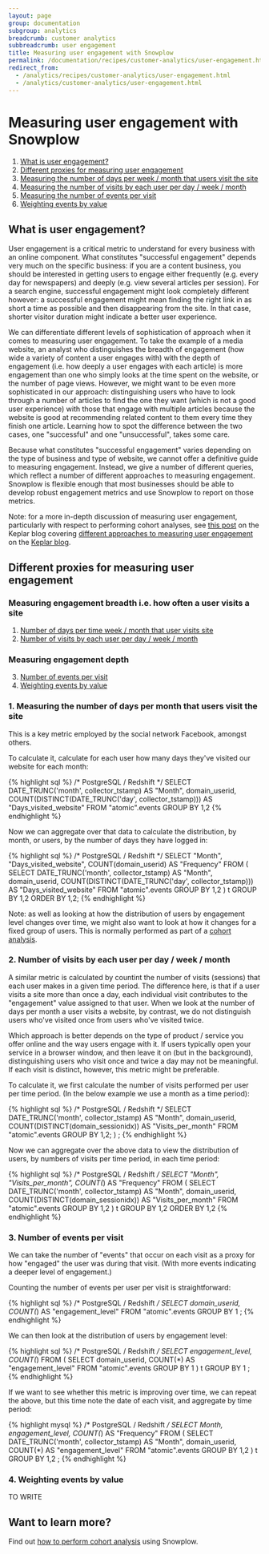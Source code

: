 ```yaml
---
layout: page
group: documentation
subgroup: analytics
breadcrumb: customer analytics
subbreadcrumb: user engagement
title: Measuring user engagement with Snowplow
permalink: /documentation/recipes/customer-analytics/user-engagement.html
redirect_from:
  - /analytics/recipes/customer-analytics/user-engagement.html
  - /analytics/customer-analytics/user-engagement.html
---
```


# Measuring user engagement with Snowplow

1. [What is user engagement?](#what)
2. [Different proxies for measuring user engagement](#proxies)
3. [Measuring the number of days per week / month that users visit the site](#days-per-time-period)
4. [Measuring the number of visits by each user per day / week / month](#visits-per-time-period)
5. [Measuring the number of events per visit](#events-per-visit)
6. [Weighting events by value](#weighted-events-per-visit)

<div class="html">
<a name="what" ><h2>What is user engagement?</h2></a>
</div>

User engagement is a critical metric to understand for every business with an online component. What constitutes "successful engagement" depends very much on the specific business: if you are a content business, you should be interested in getting users to engage either frequently (e.g. every day for newspapers) and deeply (e.g. view several articles per session). For a search engine, successful engagement might look completely different however: a successful engagement might mean finding the right link in as short a time as possible and then disappearing from the site. In that case, shorter visitor duration might indicate a better user experience.

We can differentiate different levels of sophistication of approach when it comes to measuring user engagement. To take the example of a media website, an analyst who distinguishes the breadth of engagement (how wide a variety of content a user engages with) with the depth of engagement (i.e. how deeply a user engages with each article) is more engagement than one who simply looks at the time spent on the website, or the number of page views. However, we might want to be even more sophisticated in our approach: distinguishing users who have to look through a number of articles to find the one they want (which is not a good user experience) with those that engage with multiple articles because the website is good at recommending related content to them every time they finish one article. Learning how to spot the difference between the two cases, one "successful" and one "unsuccessful", takes some care.

Because what constitutes "successful engagement" varies depending on the type of business and type of website, we cannot offer a definitive guide to measuring engagement. Instead, we give a number of different queries, which reflect a number of different approaches to measuring engagement. Snowplow is flexible enough that most businesses should be able to develop robust engagement metrics and use Snowplow to report on those metrics.

Note: for a more in-depth discussion of measuring user engagement, particularly with respect to performing cohort analyses, see [this post][user-engagement-keplar-blog-post] on the Keplar blog covering [different approaches to measuring user engagement][user-engagement-keplar-blog-post] on the [Keplar blog][keplar-blog].

<div class="html">
<a name="proxies"><h2>Different proxies for measuring user engagement</h2></a>
</div>

### Measuring engagement breadth i.e. how often a user visits a site

1. [Number of days per time week / month that user visits site](#days-per-time-period)
2. [Number of visits by each user per day / week / month](#visits-per-time-period)

### Measuring engagement depth

3. [Number of events per visit](#events-per-visit)
4. [Weighting events by value](#weighted-events-per-visit)

<div class="html">
<a name="days-per-time-period"><h3>1. Measuring the number of days per month that users visit the site</h3></a>
</div>

This is a key metric employed by the social network Facebook, amongst others.

To calculate it, calculate for each user how many days they've visited our website for each month:

{% highlight sql %}
/* PostgreSQL / Redshift */
SELECT
DATE_TRUNC('month', collector_tstamp) AS "Month",
domain_userid,
COUNT(DISTINCT(DATE_TRUNC('day', collector_tstamp))) AS "Days_visited_website"
FROM "atomic".events
GROUP BY 1,2
{% endhighlight %}

Now we can aggregate over that data to calculate the distribution, by month, or users, by the number of days they have logged in:

{% highlight sql %}
/* PostgreSQL / Redshift */
SELECT
"Month",
"Days_visited_website",
COUNT(domain_userid) AS "Frequency"
FROM (
	SELECT
	DATE_TRUNC('month', collector_tstamp) AS "Month",
	domain_userid,
	COUNT(DISTINCT(DATE_TRUNC('day', collector_tstamp))) AS "Days_visited_website"
	FROM "atomic".events
	GROUP BY 1,2 ) t
GROUP BY 1,2
ORDER BY 1,2;
{% endhighlight %}

Note: as well as looking at how the distribution of users by engagement level changes over time, we might also want to look at how it changes for a fixed group of users. This is normally performed as part of a [cohort analysis][cohort-analysis].

<div class="html">
<a name="visits-per-time-period"><h3>2. Number of visits by each user per day / week / month</h3></a>
</div>

A similar metric is calculated by countint the number of visits (sessions) that each user makes in a given time period. The difference here, is that if a user visits a site more than once a day, each individual visit contributes to the "engagement" value assigned to that user. When we look at the number of days per month a user visits a website, by contrast, we do not distinguish users who've visited once from users who've visited twice.

Which approach is better depends on the type of product / service you offer online and the way users engage with it. If users typically open your service in a browser window, and then leave it on (but in the background), distinguishing users who visit once and twice a day may not be meaningful. If each visit is distinct, however, this metric might be preferable.

To calculate it, we first calculate the number of visits performed per user per time period. (In the below example we use a month as a time period):

{% highlight sql %}
/* PostgreSQL / Redshift */
SELECT
DATE_TRUNC('month', collector_tstamp) AS "Month",
domain_userid,
COUNT(DISTINCT(domain_sessionidx)) AS "Visits_per_month"
FROM "atomic".events
GROUP BY 1,2;
) ;
{% endhighlight %}

Now we can aggregate over the above data to view the distribution of users, by numbers of visits per time period, in each time period:

{% highlight sql %}
/* PostgreSQL / Redshift */
SELECT
"Month",
"Visits_per_month",
COUNT(*) AS "Frequency"
FROM (
	SELECT
	DATE_TRUNC('month', collector_tstamp) AS "Month",
	domain_userid,
	COUNT(DISTINCT(domain_sessionidx)) AS "Visits_per_month"
	FROM "atomic".events
	GROUP BY 1,2
) t
GROUP BY 1,2
ORDER BY 1,2
{% endhighlight %}

<div class="html">
<a name="events-per-visit"><h3>3. Number of events per visit</h3></a>
</div>

We can take the number of "events" that occur on each visit as a proxy for how "engaged" the user was during that visit. (With more events indicating a deeper level of engagement.)

Counting the number of events per user per visit is straightforward:

{% highlight sql %}
/* PostgreSQL / Redshift */
SELECT
domain_userid,
COUNT(*) AS "engagement_level"
FROM "atomic".events
GROUP BY 1 ;
{% endhighlight %}

We can then look at the distribution of users by engagement level:

{% highlight sql %}
/* PostgreSQL / Redshift */
SELECT
engagement_level,
COUNT(*)
FROM (
	SELECT
	domain_userid,
	COUNT(*) AS "engagement_level"
	FROM "atomic".events
	GROUP BY 1
) t
GROUP BY 1 ;
{% endhighlight %}

If we want to see whether this metric is improving over time, we can repeat the above, but this time note the date of each visit, and aggregate by time period:

{% highlight mysql %}
/* PostgreSQL / Redshift */
SELECT
Month,
engagement_level,
COUNT(*) AS "Frequency"
FROM (
	SELECT
	DATE_TRUNC('month', collector_tstamp) AS "Month",
	domain_userid,
	COUNT(*) AS "engagement_level"
	FROM "atomic".events
	GROUP BY 1,2
) t
GROUP BY 1,2 ;
{% endhighlight %}

<div class="html">
<a name="weighted-events-per-visit"><h3>4. Weighting events by value</h3></a>
</div>

TO WRITE

## Want to learn more?

Find out [how to perform cohort analysis][cohort-analysis] using Snowplow.

[user-engagement-keplar-blog-post]: http://www.keplarllp.com/blog/2012/05/different-approaches-to-measuring-user-engagement-with-snowplow
[keplar-blog]: http://www.keplarllp.com/blog
[cohort-analysis]: /analytics/customer-analytics/cohort-analysis.html
